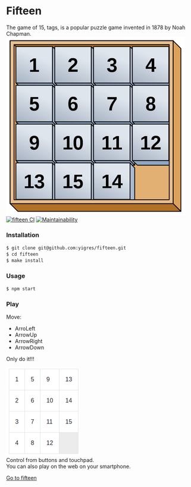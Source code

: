 # Fifteen
The game of 15, tags, is a popular puzzle game invented in 1878 by Noah Chapman.  
![image](src/480px-15.png)  
[![fifteen CI](https://github.com/yigres/fifteen/actions/workflows/main.yml/badge.svg)](https://github.com/yigres/fifteen/actions/workflows/main.yml)
[![Maintainability](https://api.codeclimate.com/v1/badges/bc0bf27bf9c3e2e3674c/maintainability)](https://codeclimate.com/github/yigres/fifteen/maintainability)
### Installation  
```sh
$ git clone git@github.com:yigres/fifteen.git
$ cd fifteen
$ make install
```  
### Usage
```sh
$ npm start
```  
### Play
Move:
* ArroLeft
* ArrowUp
* ArrowRight
* ArrowDown  
  
Only do it!!!  
  
![image](src/game-target.png)  
Control from buttons and touchpad.  
You can also play on the web on your smartphone.

[Go to fifteen](https://fifteen-yigres.vercel.app/)
